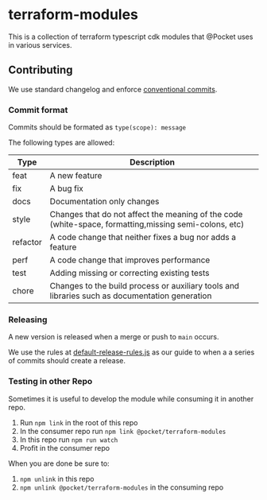 # terraform-modules

This is a collection of terraform typescript cdk modules
that @Pocket uses in various services.

## Contributing

We use standard changelog and enforce [conventional commits](https://www.conventionalcommits.org/).

### Commit format

Commits should be formated as `type(scope): message`

The following types are allowed:

| Type | Description |
|---|---|
| feat | A new feature |
| fix | A bug fix |
| docs | Documentation only changes |
| style | Changes that do not affect the meaning of the code (white-space, formatting,missing semi-colons, etc) |
| refactor | A code change that neither fixes a bug nor adds a feature |
| perf | A code change that improves performance |
| test | Adding missing or correcting existing tests |
| chore | Changes to the build process or auxiliary tools and libraries such as documentation generation |

### Releasing

A new version is released when a merge or push to `main` occurs.

We use the rules at [default-release-rules.js](https://github.com/semantic-release/commit-analyzer/blob/master/lib/default-release-rules.js) as our guide to when a a series of commits should create a release.


### Testing in other Repo

Sometimes it is useful to develop the module while consuming it in another repo.

1. Run `npm link` in the root of this repo
2. In the consumer repo run `npm link @pocket/terraform-modules`
3. In this repo run `npm run watch`
4. Profit in the consumer repo

When you are done be sure to:
1. `npm unlink` in this repo
2. `npm unlink @pocket/terraform-modules` in the consuming repo
